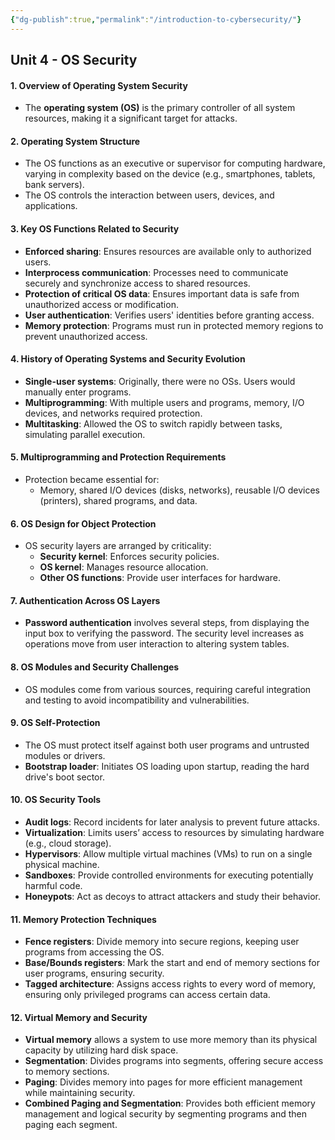 ```yaml
---
{"dg-publish":true,"permalink":"/introduction-to-cybersecurity/"}
---
```


## Unit 4 - OS Security

#### 1. Overview of Operating System Security

- The **operating system (OS)** is the primary controller of all system resources, making it a significant target for attacks.

#### 2. Operating System Structure

- The OS functions as an executive or supervisor for computing hardware, varying in complexity based on the device (e.g., smartphones, tablets, bank servers).
- The OS controls the interaction between users, devices, and applications.

#### 3. Key OS Functions Related to Security

- **Enforced sharing**: Ensures resources are available only to authorized users.
- **Interprocess communication**: Processes need to communicate securely and synchronize access to shared resources.
- **Protection of critical OS data**: Ensures important data is safe from unauthorized access or modification.
- **User authentication**: Verifies users' identities before granting access.
- **Memory protection**: Programs must run in protected memory regions to prevent unauthorized access.

#### 4. History of Operating Systems and Security Evolution

- **Single-user systems**: Originally, there were no OSs. Users would manually enter programs.
- **Multiprogramming**: With multiple users and programs, memory, I/O devices, and networks required protection.
- **Multitasking**: Allowed the OS to switch rapidly between tasks, simulating parallel execution.

#### 5. Multiprogramming and Protection Requirements

- Protection became essential for:
  - Memory, shared I/O devices (disks, networks), reusable I/O devices (printers), shared programs, and data.

#### 6. OS Design for Object Protection

- OS security layers are arranged by criticality:
  - **Security kernel**: Enforces security policies.
  - **OS kernel**: Manages resource allocation.
  - **Other OS functions**: Provide user interfaces for hardware.

#### 7. Authentication Across OS Layers

- **Password authentication** involves several steps, from displaying the input box to verifying the password. The security level increases as operations move from user interaction to altering system tables.

#### 8. OS Modules and Security Challenges

- OS modules come from various sources, requiring careful integration and testing to avoid incompatibility and vulnerabilities.

#### 9. OS Self-Protection

- The OS must protect itself against both user programs and untrusted modules or drivers.
- **Bootstrap loader**: Initiates OS loading upon startup, reading the hard drive's boot sector.

#### 10. OS Security Tools

- **Audit logs**: Record incidents for later analysis to prevent future attacks.
- **Virtualization**: Limits users’ access to resources by simulating hardware (e.g., cloud storage).
- **Hypervisors**: Allow multiple virtual machines (VMs) to run on a single physical machine.
- **Sandboxes**: Provide controlled environments for executing potentially harmful code.
- **Honeypots**: Act as decoys to attract attackers and study their behavior.

#### 11. Memory Protection Techniques

- **Fence registers**: Divide memory into secure regions, keeping user programs from accessing the OS.
- **Base/Bounds registers**: Mark the start and end of memory sections for user programs, ensuring security.
- **Tagged architecture**: Assigns access rights to every word of memory, ensuring only privileged programs can access certain data.

#### 12. Virtual Memory and Security

- **Virtual memory** allows a system to use more memory than its physical capacity by utilizing hard disk space.
- **Segmentation**: Divides programs into segments, offering secure access to memory sections.
- **Paging**: Divides memory into pages for more efficient management while maintaining security.
- **Combined Paging and Segmentation**: Provides both efficient memory management and logical security by segmenting programs and then paging each segment.